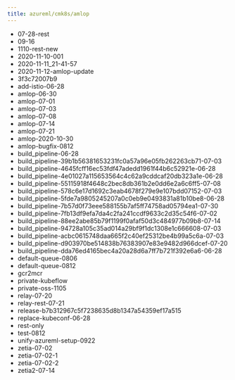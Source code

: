 ```yaml
---
title: azureml/cmk8s/amlop
---
```

- 07-28-rest
- 09-16
- 1110-rest-new
- 2020-11-10-001
- 2020-11-11_21-41-57
- 2020-11-12-amlop-update
- 3f3c72007b9
- add-istio-06-28
- amlop-06-30
- amlop-07-01
- amlop-07-03
- amlop-07-08
- amlop-07-14
- amlop-07-21
- amlop-2020-10-30
- amlop-bugfix-0812
- build_pipeline-06-28
- build_pipeline-39b1b56381653231fc0a57a96e05fb262263cb71-07-03
- build_pipeline-4645fcff16ec53fdf47adedd1961f44b6c52921e-06-28
- build_pipeline-4e01027a115653564c4c62a9cddcaf20db323a1e-06-28
- build_pipeline-55115918f4648c2bec8db361b2e0dd6e2a6c6ff5-07-08
- build_pipeline-578c6e17d1692c3eab4678f279e9e107bdd07152-07-03
- build_pipeline-5fde7a9805245207a0c0eb9e0493831a81b10be8-06-28
- build_pipeline-7b57d0f73eee588155b7af5ff74758ad05794ea1-07-30
- build_pipeline-7fb13df9efa7da4c2fa241ccdf9633c2d35c54f6-07-02
- build_pipeline-88ee2abe85b79f1199f0afaf50d3c484977b09b8-07-14
- build_pipeline-94728a105c35ad014a29bf9f1dc1308e1c666608-07-03
- build_pipeline-acbc0615748daa665f2c40ef25312be4b99a5c6a-07-03
- build_pipeline-d903970be514838b76383907e83e9482d966dcef-07-20
- build_pipeline-dda76ed4165bec4a20a28d6a7ff7b721f392e6a6-06-28
- default-queue-0806
- default-queue-0812
- gcr2mcr
- private-kubeflow
- private-oss-1105
- relay-07-20
- relay-rest-07-21
- release-b7b312967c5f7238635d8b1347a54359ef17a515
- replace-kubeconf-06-28
- rest-only
- test-0812
- unify-azureml-setup-0922
- zetia-07-02
- zetia-07-02-1
- zetia-07-02-2
- zetia2-07-14

